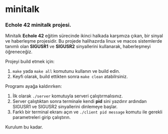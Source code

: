 # minitalk
### Echole 42 minitalk projesi.
Minitalk **Echole 42** eğitim sürecinde ikinci halkada karşımıza çıkan, bir sinyal ve haberleşme projesidir.
Bu projede halihazırda linux ve macos sistemlerde tanımlı olan **SIGUSR1** ve **SIGUSR2** sinyallerini kullanarak,
haberleşmeyi öğreneceğiz.

Projeyi build etmek için:
1) `make` yada `make all` komutunu kullanın ve build edin.
2) Keyfi olarak, build ettikten sonra `make clean` atabilrsiniz.

Programı ayağa kaldırırken:
1) İlk olarak `./server` komutuyla serveri çalıştırmalısınız.
2) Server çalıştıktan sonra terminale kendi **pid** sini yazdırır ardından SIGUSR1 ve SIGUSR2 sinyallerini dinlemeye başlar.
3) Farklı bir terminal ekranı açın ve `./client pid message` komutu ile gerekli parametreleri girip çalıştırın.

Kurulum bu kadar.
